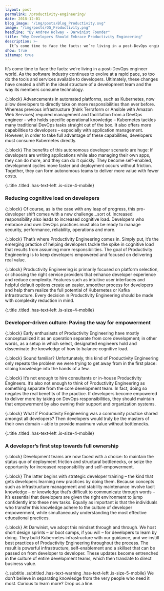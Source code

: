 ```yaml
---
layout: post
permalink: /productivity-engineering/
date: 2018-12-01
blog_image: "/img/posts/Blog_Productivity.svg"
image: "/img/posts/OG_Productivity.png"
headline: "By Andrew Holway - Darwinist Founder"
title: "Why Developers Should Embrace Productivity Engineering"
description: >-
  It’s come time to face the facts: we’re living in a post-DevOps engineer world.
show: true
sitemap: true
---
```


It’s come time to face the facts: we’re living in a post-DevOps engineer world. As the software industry continues to evolve at a rapid pace, so too do the tools and services available to developers. Ultimately, these changes have created a shift in the ideal structure of a development team and the way its members consume technology.

{:.block}
Advancements in automated platforms, such as Kubernetes, now allow developers to directly take on more responsibilities than ever before. Whereas previous infrastructure (think Terraform or Ansible with Amazon Web Services) required management and facilitation from a DevOps engineer – who holds specific operational knowledge – Kubernetes tackles many traditional DevOps tasks straight out of the box. It also offers more capabilities to developers – especially with application management. However, in order to take full advantage of these capabilities, developers must consume Kubernetes directly.

{:.block}
The benefits of this autonomous developer scenario are huge: If developers are writing applications while also managing their own apps, they can do more, and they can do it quickly. They become self-enabled, development cycles move faster and deployment occurs without friction. Together, they can form autonomous teams to deliver more value with fewer costs.

{:.title .titled .has-text-left .is-size-4-mobile}
### Reducing cognitive load on developers

{:.block}
Of course, as is the case with any leap of progress, this pro-developer shift comes with a new challenge...sort of. Increased responsibility also leads to increased cognitive load. Developers who embrace and own DevOps practices must also be ready to manage security, performance, reliability, operations and more.

{:.block}
That’s where Productivity Engineering comes in. Simply put, it’s the emerging practice of helping developers tackle the spike in cognitive load that results from assuming more responsibilities. The goal of Productivity Engineering is to keep developers empowered and focused on delivering real value.

{:.block}
Productivity Engineering is primarily focused on platform selection, or choosing the right service providers that enhance developer experience and reduce complexity. Features such as intuitive user interfaces and helpful default options create an easier, smoother process for developers and help them realize the full potential of Kubernetes or Kafka infrastructure. Every decision in Productivity Engineering should be made with complexity reduction in mind.

{:.title .titled .has-text-left .is-size-4-mobile}
### Developer-driven culture: Paving the way for empowerment

{:.block}
Early enthusiasts of Productivity Engineering have mostly conceptualized it as an operation separate from core development; in other words, as a setup in which select, designated engineers hold and disseminate the knowledge of how to balance cognitive load.

{:.block}
Sound familiar? Unfortunately, this kind of Productivity Engineering only repeats the problem we were trying to get away from in the first place: siloing knowledge into the hands of a few.

{:.block}
It’s not enough to hire consultants or in-house Productivity Engineers. It’s also not enough to think of Productivity Engineering as something separate from the core development team. In fact, doing so negates the real benefits of the practice. If developers become empowered to deliver more by taking on DevOps responsibilities, they should maintain that empowerment by also owning their support and organization systems.

{:.block}
What if Productivity Engineering was a community practice shared amongst all developers? Then developers would truly be the masters of their own domain – able to provide maximum value without bottlenecks.

{:.title .titled .has-text-left .is-size-4-mobile}
### A developer’s first step towards full ownership

{:.block}
Development teams are now faced with a choice: to maintain the status quo of deployment friction and structural bottlenecks, or seize the opportunity for increased responsibility and self-empowerment.

{:.block}
The latter begins with strategic developer training – the kind that gets developers learning new practices by doing them. Because concepts such as infrastructure management and stability maintenance involve tacit knowledge – or knowledge that’s difficult to communicate through words – it’s essential that developers are given the right environment to jump confidently into these new tasks. Equally as important is that the individuals who transfer this knowledge adhere to the culture of developer empowerment, while simultaneously understanding the most effective educational practices.

{:.block}
At Darwinist, we adopt this mindset through and through. We host short design sprints – or boot camps, if you will – for developers to learn by doing. They build Kubernetes infrastructure with our guidance, and we instill best practices of Productivity Engineering throughout the process. The result is powerful infrastructure, self-enablement and a skillset that can be passed on from developer to developer. These updates become entrenched in the culture of entire development teams, which then translate to direct business value.

{:.subtitle .subtitled .has-text-warning .has-text-left .is-size-5-mobile}
We don’t believe in separating knowledge from the very people who need it most. Curious to learn more? Drop us a line.
